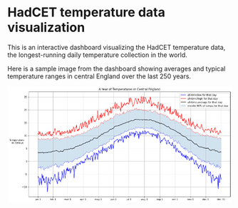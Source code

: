 # HadCET temperature data visualization

This is an interactive dashboard visualizing the HadCET temperature data, the longest-running daily temperature collection in the world.

Here is a sample image from the dashboard showing averages and typical temperature ranges in central England over the last 250 years.

![hadcet sample](https://github.com/TonyLuehrs/hadcet/blob/main/hadcet_sample_image.png?raw=true)
